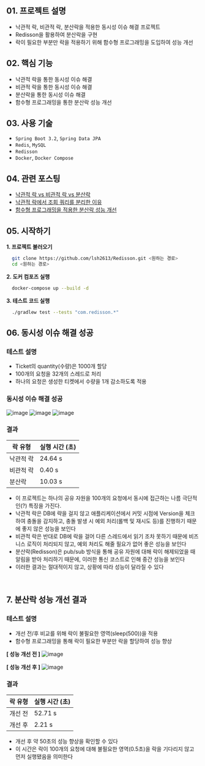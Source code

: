 ## 01. 프로젝트 설명
- 낙관적 락, 비관적 락, 분산락을 적용한 동시성 이슈 해결 프로젝트
- Redisson을 활용하여 분산락을 구현
- 락이 필요한 부분만 락을 적용하기 위해 함수형 프로그래밍을 도입하여 성능 개선

## 02. 핵심 기능
- 낙관적 락을 통한 동시성 이슈 해결
- 비관적 락을 통한 동시성 이슈 해결
- 분산락을 통한 동시성 이슈 해결
- 함수형 프로그래밍을 통한 분산락 성능 개선

## 03. 사용 기술
- `Spring Boot 3.2`, `Spring Data JPA`
- `Redis`, `MySQL`
- `Redisson`
- `Docker`, `Docker Compose`

## 04. 관련 포스팅
- [낙관적 락 vs 비관적 락 vs 분산락](https://lsh2613.tistory.com/270)
- [낙관적 락에서 조회 쿼리를 분리한 이유](https://lsh2613.tistory.com/270#%EB%82%99%EA%B4%80%EC%A0%81%20%EB%9D%BD%20%EC%A1%B0%ED%9A%8C%20%EC%BF%BC%EB%A6%AC%EB%A5%BC%20%EB%94%B0%EB%A1%9C%20%EB%B6%84%EB%A6%AC%ED%95%9C%20%EC%9D%B4%EC%9C%A0-1)
- [함수형 프로그래밍을 적용한 분산락 성능 개선](https://lsh2613.tistory.com/271)

## 05. 시작하기
**1. 프로젝트 불러오기**
``` bash
  git clone https://github.com/lsh2613/Redisson.git <원하는 경로>
  cd <원하는 경로>
```

**2. 도커 컴포즈 실행**<br>
``` bash
  docker-compose up --build -d
```

**3. 테스트 코드 실행**
``` bash
  ./gradlew test --tests "com.redisson.*"
```

## 06. 동시성 이슈 해결 성공
### 테스트 설명
- Ticket의 quantity(수량)은 1000개 할당
- 100개의 요청을 32개의 스레드로 처리
- 하나의 요청은 생성한 티켓에서 수량을 1개 감소하도록 적용

### 동시성 이슈 해결 성공
![image](https://github.com/user-attachments/assets/50050328-4af4-470d-8162-1c3e889cc1f5)
![image](https://github.com/user-attachments/assets/4f8b207b-d61e-403a-bfb4-354df909a5b8)
![image](https://github.com/user-attachments/assets/e3ced8b8-f560-43e9-accf-6d4ad09cf4a5)
 
### 결과
| 락 유형       | 실행 시간 (초) |
|---------------|-----------|
| 낙관적 락    | 24.64 s   |
| 비관적 락    | 0.40 s    |
| 분산락       | 10.03 s   |
- 이 프로젝트는 하나의 공유 자원을 100개의 요청에서 동시에 접근하는 나름 극단적인(?) 특징을 가진다.
- 낙관적 락은 DB에 략을 걸지 않고 애플리케이션에서 커밋 시점에 Version을 체크하여 충돌을 감지하고, 충돌 발생 시 예외 처리(롤백 및 재시도 등)를 진행하기 때문에 좋지 않은 성능을 보인다
- 비관적 락은 반대로 DB에 락을 걸어 다른 스레드에서 읽기 조차 못하기 때문에 비즈니스 로직이 처리되지 않고, 예외 처리도 해줄 필요가 없어 좋은 성능을 보인다
- 분산락(Redisson)은 pub/sub 방식을 통해 공유 자원에 대해 락이 해제되었을 때 알림을 받아 처리하기 때문에, 이러한 통신 코스트로 인해 중간 성능을 보인다
- 이러한 결과는 절대적이지 않고, 상황에 따라 성능이 달라질 수 있다

<br>

## 7. 분산락 성능 개선 결과
### 테스트 설명
- 개선 전/후 비교를 위해 락이 불필요한 영역(sleep(500))을 적용 
- 함수형 프로그래밍을 통해 락이 필요한 부분만 락을 할당하여 성능 향상

**[ 성능 개선 전 ]**
![image](https://github.com/user-attachments/assets/88392ced-3212-4ee7-94e4-75fbc8b3ff3c)

**[ 성능 개선 후 ]**
![image](https://github.com/user-attachments/assets/702d7d4c-9ffd-4b63-9ae7-2fa7909d07ad)

### 결과
| 락 유형 | 실행 시간 (초) |
|------|-----------|
| 개선 전 | 52.71 s   |
| 개선 후 | 2.21 s    |

- 개선 후 약 50초의 성능 향상을 확인할 수 있다
- 이 시간은 락이 100개의 요청에 대해 불필요한 영역(0.5초)을 락을 기다리지 않고 먼저 실행됐음을 의미한다
